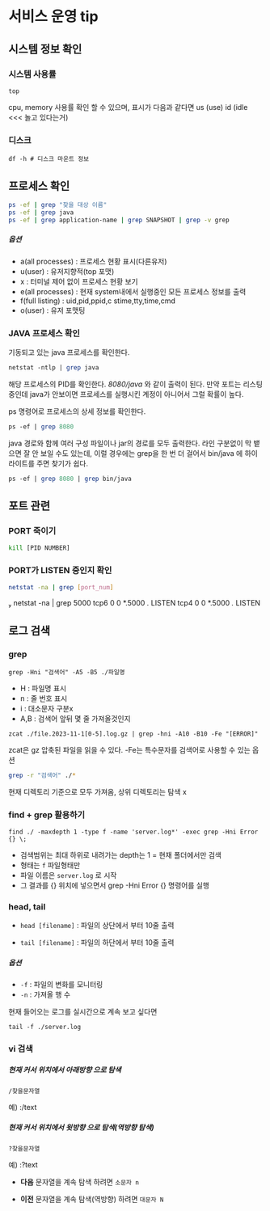 # 서비스 운영 tip

## 시스템 정보 확인

### 시스템 사용률

```shell
top
```

cpu, memory 사용률 확인 할 수 있으며, 표시가 다음과 같다면 us (use) id (idle <<< 놀고 있다는거)

### 디스크

```shell
df -h # 디스크 마운트 정보
```

## 프로세스 확인

```sh
ps -ef | grep "찾을 대상 이름"
ps -ef | grep java
ps -ef | grep application-name | grep SNAPSHOT | grep -v grep
```

##### 옵션
- a(all processes) : 프로세스 현황 표시(다른유저)
- u(user) : 유저지향적(top 포맷)
- x : 터미널 제어 없이 프로세스 현황 보기
- e(all processes) : 현재 system내에서 실행중인 모든 프로세스 정보를 출력
- f(full listing) : uid,pid,ppid,c stime,tty,time,cmd
- o(user) : 유저 포맷팅

### JAVA 프로세스 확인

기동되고 있는 java 프로세스를 확인한다.

```perl
netstat -ntlp | grep java
```

해당 프로세스의 PID를 확인한다. *8080/java* 와 같이 출력이 된다. 만약 포트는 리스팅 중인데 java가 안보이면 프로세스를 실행시킨 계정이 아니어서 그럴 확률이 높다.<br/>

ps 명령어로 프로세스의 상세 정보를 확인한다.

```perl
ps -ef | grep 8080
```

java 경로와 함께 여러 구성 파일이나 jar의 경로를 모두 출력한다. 라인 구분없이 막 뱉으면 잘 안 보일 수도 있는데, 이럴 경우에는 grep을 한 번 더 걸어서 bin/java 에 하이라이트를 주면 찾기가 쉽다.

```perl
ps -ef | grep 8080 | grep bin/java
```



## 포트 관련

### PORT 죽이기

```sh
kill [PID NUMBER]
```

### PORT가 LISTEN 중인지 확인

```sh
netstat -na | grep [port_num]
```

 netstat -na | grep 5000
tcp6       0      0  *.5000                 *.*                    LISTEN
tcp4       0      0  *.5000                 *.*                    LISTEN



## 로그 검색

### grep

```shell
grep -Hni "검색어" -A5 -B5 ./파일명
```
- H : 파일명 표시
- n : 줄 번호 표시
- i : 대소문자 구분x
- A,B : 검색어 앞뒤 몇 줄 가져올것인지

```shell
zcat ./file.2023-11-1[0-5].log.gz | grep -hni -A10 -B10 -Fe "[ERROR]"
```
zcat은 gz 압축된 파일을 읽을 수 있다. -Fe는 특수문자를 검색어로 사용할 수 있는 옵션

```bash
grep -r "검색어" ./*
```

현재 디렉토리 기준으로 모두 가져옴, 상위 디렉토리는 탐색 x

### find + grep 활용하기

```shell
find ./ -maxdepth 1 -type f -name 'server.log*' -exec grep -Hni Error {} \;
```

- 검색범위는 최대 하위로 내려가는 depth는 1 = 현재 폴더에서만 검색
- 형태는 `f` 파일형태만
- 파일 이름은 `server.log` 로 시작
- 그 결과를 {} 위치에 넣으면서 grep -Hni Error {} 명령어를 실행

### head, tail

- `head [filename]` : 파일의 상단에서 부터 10줄 출력

- `tail [filename]`  : 파일의 하단에서 부터 10줄 출력

##### 옵션

- `-f` : 파일의 변화를 모니터링
- `-n` : 가져올 행 수

현재 들어오는 로그를 실시간으로 계속 보고 싶다면

```shell
tail -f ./server.log
```

### vi 검색

##### 현재 커서 위치에서 *아래방향* 으로 탐색

```
/찾을문자열
```

예) :/text

##### 현재 커서 위치에서 *윗방향* 으로 탐색(역방향 탐색)

```
?찾을문자열
```

예) :?text

- **다음** 문자열을 계속 탐색 하려면 `소문자 n` 

- **이전** 문자열을 계속 탐색(역방향) 하려면 `대문자 N`
